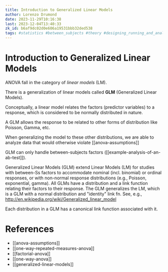 ```yaml
---
title: Introduction to Generalized Linear Models
author: Lorenzo Drumond
date: 2023-11-29T10:16:38
last: 2023-12-04T13:40:33
zk_id: b6af9dc02d0e606a19531bbb32ded538
tags: #statistics #between_subjects #theory #designing_running_and_analyzing_experiments #coursera #week8 #experiment #design #generalized #rlang #test #linear_model
---
```



# Introduction to Generalized Linear Models
ANOVA fall in the category of _linear models_ (LM).

There is a generalization of linear models called __GLM__ (Generalized Linear Models).

Conceptually, a linear model relates the factors (predictor variables) to a response,
which is considered to be normally distributed in nature.

A GLM allows the response to be related to other forms of distribution like Poisson, Gamma, etc.

When generalizing the model to these other distributions, we are able to analyze data that would
otherwise violate [[anova-assumptions]]

GLM can only handle between-subjects factors ([[example-analysis-of-an-ab-test]]).

Generalized Linear Models (GLM) extend Linear Models (LM) for studies
with between-Ss factors to accommodate nominal (incl. binomial) or ordinal
responses, or with non-normal response distributions (e.g., Poisson,
exponential, gamma). All GLMs have a distribution and a link function relating
their factors to their response. The GLM generalizes the LM, which is a
GLM with a normal distribution and "identity" link fn. See, e.g.,
http://en.wikipedia.org/wiki/Generalized_linear_model

Each distribution in a GLM has a canonical link function associated with it.

# References
- [[anova-assumptions]]
- [[one-way-repeated-measures-anova]]
- [[factorial-anova]]
- [[one-way-anova]]
- [[generalized-linear-models]]
